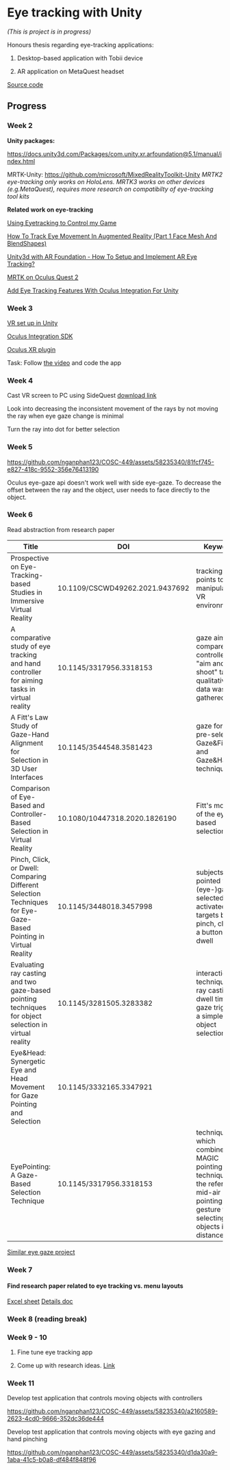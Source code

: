 # Eye tracking with Unity
_(This is project is in progress)_

Honours thesis regarding eye-tracking applications:

1. Desktop-based application with Tobii device

2. AR application on MetaQuest headset

[Source code](https://github.com/nganphan123/SimpleEyeTracking) 

## Progress

### Week 2

**Unity packages:**

https://docs.unity3d.com/Packages/com.unity.xr.arfoundation@5.1/manual/index.html

MRTK-Unity: https://github.com/microsoft/MixedRealityToolkit-Unity
*MRTK2 eye-tracking only works on HoloLens. MRTK3 works on other devices (e.g.MetaQuest), requires more research on compatibilty of eye-tracking tool kits*

**Related  work on eye-tracking**

[Using Eyetracking to Control my Game](https://www.youtube.com/watch?v=lM8LQVDANfk)

[How To Track Eye Movement In Augmented Reality (Part 1 Face Mesh And BlendShapes)](https://www.youtube.com/watch?v=Zjdw8bHsvXc)

[Unity3d with AR Foundation - How To Setup and Implement AR Eye Tracking?](https://www.youtube.com/watch?v=kIcvAi60qlI)

[MRTK on Oculus Quest 2](https://www.youtube.com/watch?v=YLntpH_tYz4)

[Add Eye Tracking Features With Oculus Integration For Unity](https://www.youtube.com/watch?v=ZoySn7QlMfQ&t=3s)

### Week 3

[VR set up in Unity](https://developer.oculus.com/documentation/unity/unity-conf-settings/#enable-vr-support)

[Oculus Integration SDK](https://developer.oculus.com/documentation/unity/unity-import/#import-sdk-from-unity-asset-store)

[Oculus XR plugin](https://developer.oculus.com/documentation/unity/unity-xr-plugin/)

Task: Follow [the video](https://www.youtube.com/watch?v=ZoySn7QlMfQ&t=3s) and code the app

### Week 4

Cast VR screen to PC using SideQuest [download link](https://sidequestvr.com/download)

Look into decreasing the inconsistent movement of the rays by not moving the ray when eye gaze change is minimal

Turn the ray into dot for better selection

### Week 5

https://github.com/nganphan123/COSC-449/assets/58235340/81fcf745-e827-418c-9552-356e76413190

Oculus eye-gaze api doesn't work well with side eye-gaze. To decrease the offset between the ray and the object, user needs to face directly to the object.

### Week 6

Read abstraction from research paper

|Title                                                                                                          |DOI                            |Keywords                                                                                                    |Source                                                           |
|---------------------------------------------------------------------------------------------------------------|-------------------------------|--------------------------------------------------------------------------------------------------------|-----------------------------------------------------------------|
|Prospective on Eye-Tracking-based Studies in Immersive Virtual Reality                                         |10.1109/CSCWD49262.2021.9437692|tracking gaze points to manipulate the VR environment                                                   |https://ieeexplore.ieee.org/abstract/document/9437692            |
|A comparative study of eye tracking and hand controller for aiming tasks in virtual reality                    |10.1145/3317956.3318153        |gaze aiming compared to controller in "aim and shoot" task; qualitative data was gathered               |https://dl.acm.org/doi/abs/10.1145/3317956.3318153               |
|A Fitt's Law Study of Gaze-Hand Alignment for Selection in 3D User Interfaces                                |10.1145/3544548.3581423        |gaze for target pre-selection; Gaze&Finger and Gaze&Handray techniques                                  |https://dl.acm.org/doi/abs/10.1145/3544548.3581423               |
|Comparison of Eye-Based and Controller-Based Selection in Virtual Reality                                      |10.1080/10447318.2020.1826190  |Fitt's modeling of the eye-based selection                                                            |https://www.tandfonline.com/doi/abs/10.1080/10447318.2020.1826190|
|Pinch, Click, or Dwell: Comparing Different Selection Techniques for Eye-Gaze-Based Pointing in Virtual Reality|10.1145/3448018.3457998        |subjects pointed with (eye-)gaze; selected / activated the targets by pinch, clicking a button, or dwell|https://dl.acm.org/doi/abs/10.1145/3448018.3457998               |
|Evaluating ray casting and two gaze-based pointing techniques for object selection in virtual reality          |10.1145/3281505.3283382        |interaction techniques: ray casting, dwell time and gaze trigger in a simple object selection task      |https://dl.acm.org/doi/abs/10.1145/3281505.3283382               |
|Eye&Head: Synergetic Eye and Head Movement for Gaze Pointing and Selection                                     |10.1145/3332165.3347921        |                                                                                                        |https://dl.acm.org/doi/abs/10.1145/3332165.3347921               |
|EyePointing: A Gaze-Based Selection Technique                                     |10.1145/3317956.3318153        |technique which combines the MAGIC pointing technique and the referential mid-air pointing gesture to selecting objects in a distance                                                        |https://dl.acm.org/doi/abs/10.1145/3317956.3318153               |

[Similar eye gaze project](https://github.com/fabio914/EyeTrackingKeyboard/blob/main/EyeTrackingKeyboard/Assets/Scripts/EyeTrackingKeyboard.cs)

### Week 7

#### Find research paper related to eye tracking vs. menu layouts

[Excel sheet](https://docs.google.com/spreadsheets/d/1ShairuokofrCZYIZ3f2G1wFQyLslPylr9cxbPQC4i5g/edit#gid=0)
[Details doc](https://docs.google.com/document/d/1DVHEEtrXHDCSYFMimdGvQCsItm2M0SevcQ_52cCu9TM/edit#heading=h.vbhfo8ugiwqo)

### Week 8 (reading break)

### Week 9 - 10

1. Fine tune eye tracking app

2. Come up with research ideas. [Link](https://docs.google.com/document/d/1I9NhRJ1p1BYQKidVRXgE4vP2rpZKVB_9knp0B-ZxDgY/edit?usp=sharing)

### Week 11

Develop test application that controls moving objects with controllers

https://github.com/nganphan123/COSC-449/assets/58235340/a2160589-2623-4cd0-9666-352dc36de444

Develop test application that controls moving objects with eye gazing and hand pinching

https://github.com/nganphan123/COSC-449/assets/58235340/d1da30a9-1aba-41c5-b0a8-df484f848f96
